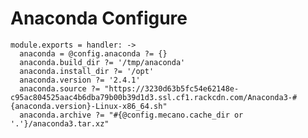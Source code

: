 
# Anaconda Configure

    module.exports = handler: ->
      anaconda = @config.anaconda ?= {}
      anaconda.build_dir ?= '/tmp/anaconda'
      anaconda.install_dir ?= '/opt'
      anaconda.version ?= '2.4.1'
      anaconda.source ?= "https://3230d63b5fc54e62148e-c95ac804525aac4b6dba79b00b39d1d3.ssl.cf1.rackcdn.com/Anaconda3-#{anaconda.version}-Linux-x86_64.sh"
      anaconda.archive ?= "#{@config.mecano.cache_dir or '.'}/anaconda3.tar.xz"
